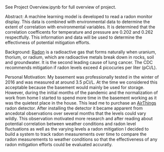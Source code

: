 See Project Overview.ipynb for full overview of project.

Abstract:
A machine learning model is developed to read a radon monitor display.  This data is combined with environmental data to determine the extent of correlation with environmental variables.  It is determined that the correlation coefficents for temperature and pressure are 0.202 and 0.262 respectfully.  This information and data will be used to determine the effectivness of potential mitigation efforts.

Background:
[Radon](https://www.cdc.gov/nceh/features/protect-home-radon/index.html) is a radioactive gas that forms naturally when uranium, thorium, or radium, which are radioactive metals break down in rocks, soil and groundwater.  It is the second leading cause of lung cancer.  The CDC recommends mitigation if radon levels exceed 4 picocuries per liter (pCi/L).  

Personal Motivation:
My basement was professionally tested in the winter of 2016 and was measured at around 3.5 pCi/L.  At the time we considered this acceptable because the basement would mainly be used for storage.  However, during the initial months of the pandemic and the normalization of work from home I started to spend more time in the basement working as it was the quietest place in the house.  This lead me to purchase an [AirThings](https://www.amazon.com/Corentium-Detector-Airthings-223-Lightweight/dp/B00H2VOSP8/ref=asc_df_B00H2VOSP8/?tag=hyprod-20&linkCode=df0&hvadid=312148082093&hvpos=&hvnetw=g&hvrand=3126199023951679431&hvpone=&hvptwo=&hvqmt=&hvdev=c&hvdvcmdl=&hvlocint=&hvlocphy=9021463&hvtargid=pla-568997698229&psc=1) radon detector.  After installing the detector it became apparent from ancedotal observations over several months that the levels could vary wildly. This observation motivated more research and after reading about potential correlation between weather conditions and radon level fluctuations as well as the varying levels a radon mitigation I decided to build a system to track radon measurements over time to compare the radon measurements to weather conditions so that the effectiveness of any radon mitigation efforts could be evaluated accuratly. 

